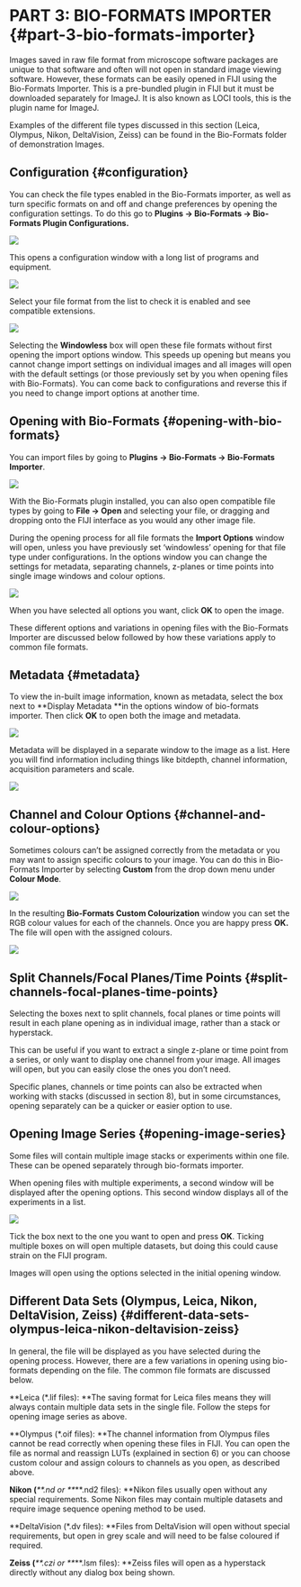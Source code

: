 # PART 3: BIO-FORMATS IMPORTER {#part-3-bio-formats-importer}

Images saved in raw file format from microscope software packages are unique to that software and often will not open in standard image viewing software. However, these formats can be easily opened in FIJI using the Bio-Formats Importer. This is a pre-bundled plugin in FIJI but it must be downloaded separately for ImageJ. It is also known as LOCI tools, this is the plugin name for ImageJ.

Examples of the different file types discussed in this section \(Leica, Olympus, Nikon, DeltaVision, Zeiss\) can be found in the Bio-Formats folder of demonstration Images.

## Configuration {#configuration}

You can check the file types enabled in the Bio-Formats importer, as well as turn specific formats on and off and change preferences by opening the configuration settings. To do this go to **Plugins -&gt; Bio-Formats -&gt; Bio-Formats Plugin Configurations.**

![](/assets/part3/bioformats_plugin_configuration.jpg)

This opens a configuration window with a long list of programs and equipment.

![](/assets/part3/bioformats_config_window.jpg)

Select your file format from the list to check it is enabled and see compatible extensions.

![](/assets/part3/bioformats_compatibility_list.jpg)

Selecting the **Windowless** box will open these file formats without first opening the import options window. This speeds up opening but means you cannot change import settings on individual images and all images will open with the default settings \(or those previously set by you when opening files with Bio-Formats\). You can come back to configurations and reverse this if you need to change import options at another time.

## Opening with Bio-Formats {#opening-with-bio-formats}

You can import files by going to **Plugins -&gt; Bio-Formats -&gt; Bio-Formats Importer**.

![](/assets/part3/bioformats_importer_menu.jpg)

With the Bio-Formats plugin installed, you can also open compatible file types by going to **File -&gt; Open** and selecting your file, or dragging and dropping onto the FIJI interface as you would any other image file.

During the opening process for all file formats the **Import Options** window will open, unless you have previously set ‘windowless’ opening for that file type under configurations. In the options window you can change the settings for metadata, separating channels, z-planes or time points into single image windows and colour options.

![](/assets/part3/bioformats_importer_window.jpg)

When you have selected all options you want, click **OK** to open the image.

These different options and variations in opening files with the Bio-Formats Importer are discussed below followed by how these variations apply to common file formats.

## Metadata {#metadata}

To view the in-built image information, known as metadata, select the box next to **Display Metadata **in the options window of bio-formats importer. Then click **OK** to open both the image and metadata.

![](/assets/part3/bioformats_display_metadata.jpg)

Metadata will be displayed in a separate window to the image as a list. Here you will find information including things like bitdepth, channel information, acquisition parameters and scale.

![](/assets/part3/bioformats_metadata_result.jpg)

## Channel and Colour Options {#channel-and-colour-options}

Sometimes colours can’t be assigned correctly from the metadata or you may want to assign specific colours to your image. You can do this in Bio-Formats Importer by selecting **Custom** from the drop down menu under **Colour Mode**.

![](/assets/part3/bioformats_options_color_channels.jpg)

In the resulting **Bio-Formats Custom Colourization** window you can set the RGB colour values for each of the channels. Once you are happy press **OK.** The file will open with the assigned colours.

![](/assets/part3/bioformats_custom_colors.jpg)

## Split Channels/Focal Planes/Time Points {#split-channels-focal-planes-time-points}

Selecting the boxes next to split channels, focal planes or time points will result in each plane opening as in individual image, rather than a stack or hyperstack.

This can be useful if you want to extract a single z-plane or time point from a series, or only want to display one channel from your image. All images will open, but you can easily close the ones you don’t need.

Specific planes, channels or time points can also be extracted when working with stacks \(discussed in section 8\), but in some circumstances, opening separately can be a quicker or easier option to use.

## Opening Image Series {#opening-image-series}

Some files will contain multiple image stacks or experiments within one file. These can be opened separately through bio-formats importer.

When opening files with multiple experiments, a second window will be displayed after the opening options. This second window displays all of the experiments in a list.

![](/assets/part3/bioformats_select_image_series.jpg)

Tick the box next to the one you want to open and press **OK**. Ticking multiple boxes on will open multiple datasets, but doing this could cause strain on the FIJI program.

Images will open using the options selected in the initial opening window.

## Different Data Sets \(Olympus, Leica, Nikon, DeltaVision, Zeiss\) {#different-data-sets-olympus-leica-nikon-deltavision-zeiss}

In general, the file will be displayed as you have selected during the opening process. However, there are a few variations in opening using bio-formats depending on the file. The common file formats are discussed below.

**Leica \(\*.lif files\): **The saving format for Leica files means they will always contain multiple data sets in the single file. Follow the steps for opening image series as above.

**Olympus \(\*.oif files\): **The channel information from Olympus files cannot be read correctly when opening these files in FIJI. You can open the file as normal and reassign LUTs \(explained in section 6\) or you can choose custom colour and assign colours to channels as you open, as described above.

**Nikon \(**_**.nd or **_**.nd2 files\): **Nikon files usually open without any special requirements. Some Nikon files may contain multiple datasets and require image sequence opening method to be used.

**DeltaVision \(\*.dv files\): **Files from DeltaVision will open without special requirements, but open in grey scale and will need to be false coloured if required.

**Zeiss \(**_**.czi or **_**.lsm files\): **Zeiss files will open as a hyperstack directly without any dialog box being shown.

